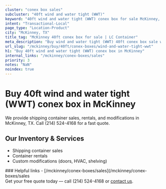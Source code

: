 ```yaml
---
cluster: "conex box sales"
subcluster: "40ft wind and water tight (WWT)"
keyword: "40ft wind and water tight (WWT) conex box for sale McKinney, TX"
intent: "Transactional-Local"
page_type: "Location-Product"
city: "McKinney, TX"
title_tag: "McKinney 40ft conex box for sale | LC Container"
meta_description: "Buy wind and water tight (WWT) 40ft conex box sale with local delivery in McKinney, TX. LC Container — local Since 2003. Request a fast quote today."
url_slug: "/mckinney/buy/40ft/conex-boxes/wind-and-water-tight-wwt"
h1: "Buy 40ft wind and water tight (WWT) conex box in McKinney"
internal_links: "/mckinney/conex-boxes/sales"
priority: 3
notes: "NaN"
noindex: true
---
```


# Buy 40ft wind and water tight (WWT) conex box in McKinney

We provide shipping container sales, rentals, and modifications in McKinney, TX. Call (214) 524-4168 for a fast quote.

## Our Inventory & Services
- Shipping container sales
- Container rentals
- Custom modifications (doors, HVAC, shelving)

<div data-section="internal-links">
### Helpful links
- [/mckinney/conex-boxes/sales](/mckinney/conex-boxes/sales
</div>

<div data-section="cta">
Get your free quote today — call (214) 524-4168 or <a href="/contact">contact us</a>.
</div>

<script type="application/ld+json">{"@context":"https://schema.org","@type":"FAQPage","mainEntity":[{"@type":"Question","name":"How much does delivery cost in McKinney, TX?","acceptedAnswer":{"@type":"Answer","text":"Delivery costs vary by distance and container size. Most deliveries in McKinney, TX range from $150-$300. Call (214) 524-4168 for an exact quote based on your specific location."}},{"@type":"Question","name":"Do you offer financing or payment plans?","acceptedAnswer":{"@type":"Answer","text":"We accept major credit cards, checks, and can discuss commercial terms for bulk purchases. Call (214) 524-4168 to discuss options."}},{"@type":"Question","name":"Can you customize containers in McKinney, TX?","acceptedAnswer":{"@type":"Answer","text":"Yes — we perform modifications like doors, HVAC, insulation, and shelving. Request a custom quote at (214) 524-4168 or via our contact form."}}]}</script>
